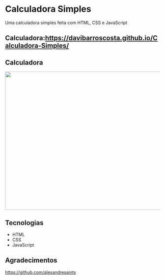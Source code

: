 # Calculadora Simples
 Uma calculadora simples feita com HTML, CSS e JavaScript
## Calculadora:https://davibarroscosta.github.io/Calculadora-Simples/
## Calculadora

<img align="center" src="https://user-images.githubusercontent.com/102886070/162595512-30391916-f469-4708-b71a-8925245cf0bb.gif" width="900" height="450"/>


## Tecnologias

* HTML
* CSS
* JavaScript

## Agradecimentos

 https://github.com/alexandresaints
